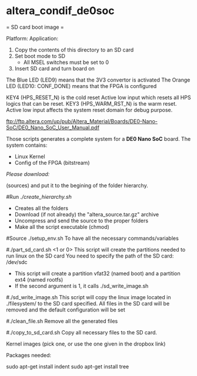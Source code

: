 # altera_condif_de0soc


= SD card boot image =

Platform: <platform>
Application: <elf>

1. Copy the contents of this directory to an SD card
2. Set boot mode to SD
   - All MSEL switches must be set to 0 
3. Insert SD card and turn board on

The Blue LED (LED9) means that the 3V3 convertor is activated
The Orange LED (LED10: CONF_DONE) means that the FPGA is configured

KEY4 (HPS_RESET_N) is the cold reset
Active low input which resets all HPS logics that can be reset. 
KEY3 (HPS_WARM_RST_N) is the warm reset.
Active low input affects the system reset domain for debug purpose.

ftp://ftp.altera.com/up/pub/Altera_Material/Boards/DE0-Nano-SoC/DE0_Nano_SoC_User_Manual.pdf


Those scripts generates a complete system for a **DE0 Nano SoC** board.
The system contains:
   - Linux Kernel
   - Config of the FPGA (bitstream)


*Please download:*

(sources) and put it to the begining of the folder hierarchy.

#Run *./create_hierarchy.sh*
- Creates all the folders
- Download (if not already) the "altera_source.tar.gz" archive
- Uncompress and send the source to the proper folders
- Make all the script executable (chmod)

#Source ./setup_env.sh
To have all the necessary commands/variables

#./part_sd_card.sh <SD CARD ABSOLUTE PATH> <1 or 0>
This script will create the partitions needed to run linux on the SD card
You need to specify the path of the SD card: /dev/sdc
- This script will create a partition vfat32 (named boot) and a partition ext4 (named rootfs)
- If the second argument is 1, it calls ./sd_write_image.sh <SD CARD ABSOLUTE PATH>

#./sd_write_image.sh <SD CARD ABSOLUTE PATH>
This script will copy the linux image located in ./filesystem/ to the SD card specified.
All files in the SD card will be removed and the default configuration will be set

#./clean_file.sh
Remove all the generated files

#./copy_to_sd_card.sh <SD CARD ABSOLUTE PATH>
Copy all necessary files to the SD card.

Kernel images (pick one, or use the one given in the dropbox link)


Packages needed:

sudo apt-get install indent
sudo apt-get install tree
